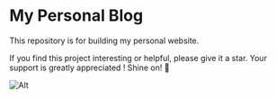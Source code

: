 # My Personal Blog

This repository is for building my personal website.

If you find this project interesting or helpful, please give it a star. Your support is greatly appreciated ! Shine on! 🌟

![Alt](https://repobeats.axiom.co/api/embed/63bc8638adb458b1f6d80187fd87de894fe976a1.svg "Repobeats analytics image")
